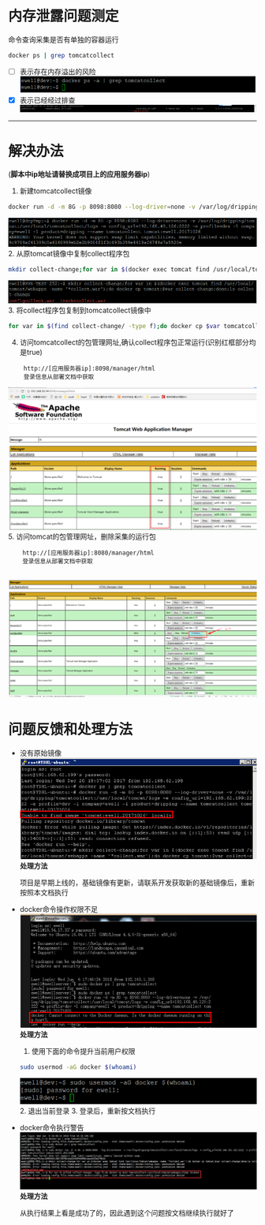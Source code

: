 # 内存泄露问题测定
命令查询采集是否有单独的容器运行
```Bash
docker ps | grep tomcatcollect
```
- [ ] 表示存在内存溢出的风险
![image](https://raw.githubusercontent.com/Stromy-worker/EwellDrpDoc/master/Resource/pic/nonTomcatCollect.png)
- [x] 表示已经经过排查
![image](https://raw.githubusercontent.com/Stromy-worker/EwellDrpDoc/master/Resource/pic/ExistTomcatCollect.png)
---
# 解决办法
(**脚本中ip地址请替换成项目上的应用服务器ip**)
1. 新建tomcatcollect镜像
```Bash
docker run -d -m 8G -p 8098:8080 --log-driver=none -v /var/log/dripping/tomcatcollect:/usr/local/tomcat/logs -e config_url=192.168.40.126:2222 -e profile=dev -l company=ewell -l product=dripping --name tomcatcollect tomcat:ewell.20171026
```
![image](https://raw.githubusercontent.com/Stromy-worker/EwellDrpDoc/master/Resource/pic/collectContainer.png)
2. 从原tomcat镜像中复制collect程序包
```Bash
mkdir collect-change;for var in $(docker exec tomcat find /usr/local/tomcat/webapps -name '*collect.war');do docker cp tomcat:$var collect-change;done;ls collect-change
```
![image](https://raw.githubusercontent.com/Stromy-worker/EwellDrpDoc/master/Resource/pic/findCollectWar.png)
3. 将collect程序包复制到tomcatcollect镜像中
```Bash
for var in $(find collect-change/ -type f);do docker cp $var tomcatcollect:/usr/local/tomcat/webapps;sleep 10;done
```
4. 访问tomcatcollect的包管理网址,确认collect程序包正常运行(识别红框部分均是true)

        http://[应用服务器ip]:8098/manager/html
        登录信息从部署文档中获取
  ![image](https://raw.githubusercontent.com/Stromy-worker/EwellDrpDoc/master/Resource/pic/collectStart.png)
5. 访问tomcat的包管理网址，删除采集的运行包

        http://[应用服务器ip]:8080/manager/html
        登录信息从部署文档中获取
![image](https://raw.githubusercontent.com/Stromy-worker/EwellDrpDoc/master/Resource/pic/undeploy.png)
---
# 问题反馈和处理方法
+ 没有原始镜像
![image](https://raw.githubusercontent.com/Stromy-worker/EwellDrpDoc/master/Resource/pic/missImage.png)
**处理方法**

    项目是早期上线的，基础镜像有更新，请联系开发获取新的基础镜像后，重新按照本文档执行
+ docker命令操作权限不足
![image](https://raw.githubusercontent.com/Stromy-worker/EwellDrpDoc/master/Resource/pic/missSudo.png)
**处理方法**

  1. 使用下面的命令提升当前用户权限
  ```Bash
  sudo usermod -aG docker $(whoami)
  ```
  ![image](https://raw.githubusercontent.com/Stromy-worker/EwellDrpDoc/master/Resource/pic/grantDocker.png)
  2. 退出当前登录
  3. 登录后，重新按文档执行
+ docker命令执行警告
![image](https://raw.githubusercontent.com/Stromy-worker/EwellDrpDoc/master/Resource/pic/warnDeny.png)
**处理方法**

  从执行结果上看是成功了的，因此遇到这个问题按文档继续执行就好了
